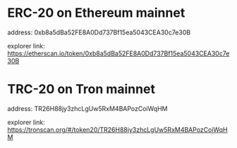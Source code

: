 # ERC-20 on Ethereum mainnet

address: 0xb8a5dBa52FE8A0Dd737Bf15ea5043CEA30c7e30B

explorer link: https://etherscan.io/token/0xb8a5dBa52FE8A0Dd737Bf15ea5043CEA30c7e30B

# TRC-20 on Tron mainnet

address: TR26H88jy3zhcLgUw5RxM4BAPozCoiWqHM

explorer link: https://tronscan.org/#/token20/TR26H88jy3zhcLgUw5RxM4BAPozCoiWqHM
